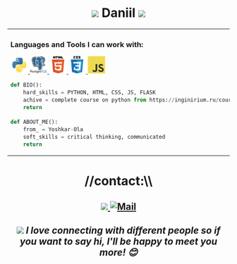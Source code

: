 <div align="center">
  <h1>
    <img src="https://emojis.slackmojis.com/emojis/images/1531849430/4246/blob-sunglasses.gif?1531849430" width="70">
    <b>Daniil</b>
    <img src="https://media.giphy.com/media/12oufCB0MyZ1Go/giphy.gif" width="70">
  </h1>
</div>

<table>
  <tr>
    <td width="60%" valign="top">
      
<h3 align="left">Languages and Tools I can work with:</h3>
<p align="left">
  <a href="https://www.python.org" target="_blank"> <img src="https://raw.githubusercontent.com/devicons/devicon/master/icons/python/python-original.svg" alt="python" width="40" height="40"/> </a>
  <a href="https://www.postgresql.org" target="_blank"> <img src="https://raw.githubusercontent.com/devicons/devicon/master/icons/postgresql/postgresql-original-wordmark.svg" alt="postgresql" width="40" height="40"/> </a> 
  <a href="https://html-doc.vercel.app/" target="_blank"> <img src="https://raw.githubusercontent.com/devicons/devicon/master/icons/html5/html5-original-wordmark.svg" alt="html5" width="40" height="40"/> </a>
  <a href="https://www.w3schools.com/css/" target="_blank"> <img src="https://raw.githubusercontent.com/devicons/devicon/master/icons/css3/css3-original-wordmark.svg" alt="css3" width="40" height="40"/> </a>
  <a href="https://js-documentation.netlify.app/" target="_blank"> <img src="https://raw.githubusercontent.com/devicons/devicon/master/icons/javascript/javascript-original.svg" alt="javascript" width="40" height="40"/> </a>
</p>

```python
def BIO():
    hard_skills = PYTHON, HTML, CSS, JS, FLASK
    achive = complete course on python from https://inginirium.ru/courses/
    return

def ABOUT_ME():
    from_ = Yoshkar-Ola
    soft_skills = critical thinking, communicated
    return
```

   </td>
    <td width="40%" align="right" valign="top">
      <img src="https://media.tenor.com/1cL5fzcjpaQAAAAd/laptop.gif" height="350">
    </td>
  </tr>
</table>

<h1 align='center'>//contact:\\</h1>
<h2 align="center">
  <a href="https://t.me/NomikLover">
    <img width="50" src="https://www.svgrepo.com/show/452115/telegram.svg">
  </a>
  <a href="mailto:brumis01@mail.ru">
  <img src="https://cdn0.iconfinder.com/data/icons/social-flat-rounded-rects/512/mailru-512.png" alt="Mail" width="50" />
  </a>
</h2>
<h2 align='center'>
  <img src="https://media.giphy.com/media/LnQjpWaON8nhr21vNW/giphy.gif" width="60">
  <em><b>I love connecting with different people</b> so if you want to say <b>hi, I'll be happy to meet you more!</b> 😊</em>
</h2>
